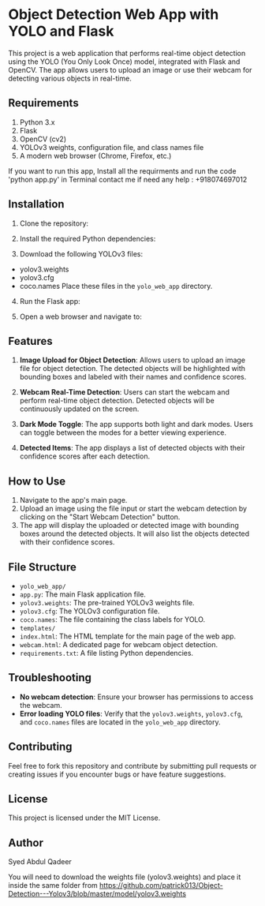 Object Detection Web App with YOLO and Flask
===========================================

This project is a web application that performs real-time object detection using the YOLO (You Only Look Once) model, integrated with Flask and OpenCV. The app allows users to upload an image or use their webcam for detecting various objects in real-time.

Requirements
------------
1. Python 3.x
2. Flask
3. OpenCV (cv2)
4. YOLOv3 weights, configuration file, and class names file
5. A modern web browser (Chrome, Firefox, etc.)


If you want to run this app, Install all the requirments and run the code
'python app.py' in Terminal 
contact me if need any help : +918074697012



Installation
------------
1. Clone the repository:

2. Install the required Python dependencies:

3. Download the following YOLOv3 files:
- yolov3.weights
- yolov3.cfg
- coco.names
Place these files in the `yolo_web_app` directory.

4. Run the Flask app:

5. Open a web browser and navigate to:

Features
--------
1. **Image Upload for Object Detection**: Allows users to upload an image file for object detection. The detected objects will be highlighted with bounding boxes and labeled with their names and confidence scores.

2. **Webcam Real-Time Detection**: Users can start the webcam and perform real-time object detection. Detected objects will be continuously updated on the screen.

3. **Dark Mode Toggle**: The app supports both light and dark modes. Users can toggle between the modes for a better viewing experience.

4. **Detected Items**: The app displays a list of detected objects with their confidence scores after each detection.

How to Use
-----------
1. Navigate to the app's main page.
2. Upload an image using the file input or start the webcam detection by clicking on the "Start Webcam Detection" button.
3. The app will display the uploaded or detected image with bounding boxes around the detected objects. It will also list the objects detected with their confidence scores.

File Structure
--------------
- `yolo_web_app/`
- `app.py`: The main Flask application file.
- `yolov3.weights`: The pre-trained YOLOv3 weights file.
- `yolov3.cfg`: The YOLOv3 configuration file.
- `coco.names`: The file containing the class labels for YOLO.
- `templates/`
 - `index.html`: The HTML template for the main page of the web app.
 - `webcam.html`: A dedicated page for webcam object detection.
- `requirements.txt`: A file listing Python dependencies.

Troubleshooting
---------------
- **No webcam detection**: Ensure your browser has permissions to access the webcam.
- **Error loading YOLO files**: Verify that the `yolov3.weights`, `yolov3.cfg`, and `coco.names` files are located in the `yolo_web_app` directory.

Contributing
------------
Feel free to fork this repository and contribute by submitting pull requests or creating issues if you encounter bugs or have feature suggestions.

License
-------
This project is licensed under the MIT License.

Author
------
Syed Abdul Qadeer



You will need to download the weights file (yolov3.weights) and place it inside the same folder
from https://github.com/patrick013/Object-Detection---Yolov3/blob/master/model/yolov3.weights

